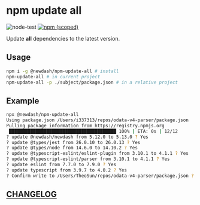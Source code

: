 # npm update all

![node-test](https://github.com/newdash/npm-update-all/workflows/node-test/badge.svg)
[![npm (scoped)](https://img.shields.io/npm/v/@newdash/npm-update-all?label=@newdash/npm-update-all)](https://www.npmjs.com/package/@newdash/npm-update-all)

Update **all** dependencies to the latest version.

## Usage

```bash
npm i -g @newdash/npm-update-all # install
npm-update-all # in current project
npm-update-all -p ./subject/package.json # in a relative project
```

## Example

```bash
npx @newdash/npm-update-all
Using package.json /Users/i337313/repos/odata-v4-parser/package.json
Pulling package information from https://registry.npmjs.org
 ████████████████████████████████████████ 100% | ETA: 0s | 12/12
? update @newdash/newdash from 5.12.0 to 5.13.0 ? Yes
? update @types/jest from 26.0.10 to 26.0.13 ? Yes
? update @types/node from 14.6.0 to 14.10.2 ? Yes
? update @typescript-eslint/eslint-plugin from 3.10.1 to 4.1.1 ? Yes
? update @typescript-eslint/parser from 3.10.1 to 4.1.1 ? Yes
? update eslint from 7.7.0 to 7.9.0 ? Yes
? update typescript from 3.9.7 to 4.0.2 ? Yes
? Confirm write to /Users/TheoSun/repos/odata-v4-parser/package.json ? Yes
```

## [CHANGELOG](./CHANGELOG.md)